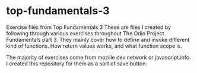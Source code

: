 # top-fundamentals-3
Exercise files from Top Fundamentals 3
These are files I created by following through various exercises throughout The Odin Project Fundamentals part 3.
They mainly cover how to define and invoke different kind of functions.
How return values works, and what function scope is.

The majority of exercises come from mozille dev network or javascript.info.
I created this repository for them as a sort of save button.
